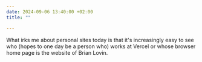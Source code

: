 ```yaml
---
date: 2024-09-06 13:40:00 +02:00
title: ""

---
```

What irks me about personal sites today is that it's increasingly easy to see who (hopes to one day be a person who) works at Vercel or whose browser home page is the website of Brian Lovin.
